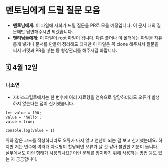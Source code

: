 # 멘토님에게 드릴 질문 모음

- **멘토님에게:** 이 파일에 저희가 드릴 질문을 PR로 모을 예정입니다. 이 문서 내의 질문에만 답변해주시면 되겠습니다.
- **멘티님들에게:** 이 파일이 root 파일이 됩니다. 다른 폴더나 이 폴더에는 파일을 자유롭게 넣거나 문서를 만들어 정리해도 되지만 이 파일은 꼭 clone 해주셔서 질문을 써서 커밋과 PR을 넣는 등 형상관리를 해주시길 바랍니다.


## 🗓️ 4월 12일

### 나소연
- 자바스크립트에서는 한 변수에 여러 자료형을 연속으로 할당하더라도 오류가 발생하지 않는다는 점이 신기했습니다.
````
let value = 100; 
value = 'hello'; 
value = true;

console.log(value + 1)
````
위와 같은 코드를 작성하더라도 오류가 나지 않고 연산이 되는 걸 보고 신기했는데요. 하지만 저는 변수에 여러개 자료형이 할당되면 오류가 날 것 같아 불안한 기분이 듭니다. 실무에서도 이런 형태가 사용되나요? 이런 문제를 방지하기 위해 사용하는 방법 등도 있는 지 궁금합니다.